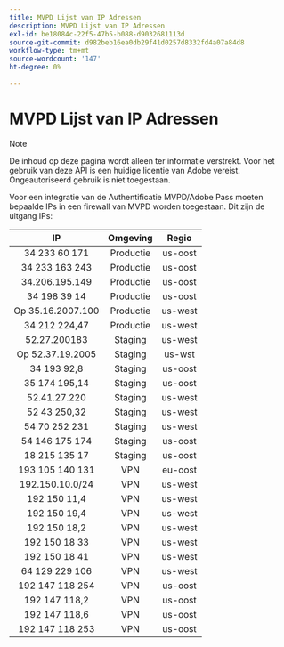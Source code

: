 ```yaml
---
title: MVPD Lijst van IP Adressen
description: MVPD Lijst van IP Adressen
exl-id: be18084c-22f5-47b5-b088-d9032681113d
source-git-commit: d982beb16ea0db29f41d0257d8332fd4a07a84d8
workflow-type: tm+mt
source-wordcount: '147'
ht-degree: 0%

---
```


# MVPD Lijst van IP Adressen

>[!NOTE]
>
>De inhoud op deze pagina wordt alleen ter informatie verstrekt. Voor het gebruik van deze API is een huidige licentie van Adobe vereist. Ongeautoriseerd gebruik is niet toegestaan.

Voor een integratie van de Authentificatie MVPD/Adobe Pass moeten bepaalde IPs in een firewall van MVPD worden toegestaan. Dit zijn de uitgang IPs:

| IP | Omgeving | Regio |
| :-------------: | :---------: | :-----: |
| 34 233 60 171 | Productie | us-oost |
| 34 233 163 243 | Productie | us-oost |
| 34.206.195.149 | Productie | us-oost |
| 34 198 39 14 | Productie | us-oost |
| Op 35.16.2007.100 | Productie | us-west |
| 34 212 224,47 | Productie | us-west |
| 52.27.200183 | Staging | us-west |
| Op 52.37.19.2005 | Staging | us-wst |
| 34 193 92,8 | Staging | us-oost |
| 35 174 195,14 | Staging | us-oost |
| 52.41.27.220 | Staging | us-west |
| 52 43 250,32 | Staging | us-west |
| 54 70 252 231 | Staging | us-west |
| 54 146 175 174 | Staging | us-oost |
| 18 215 135 17 | Staging | us-oost |
| 193 105 140 131 | VPN | eu-oost |
| 192.150.10.0/24 | VPN | us-west |
| 192 150 11,4 | VPN | us-west |
| 192 150 19,4 | VPN | us-west |
| 192 150 18,2 | VPN | us-west |
| 192 150 18 33 | VPN | us-west |
| 192 150 18 41 | VPN | us-west |
| 64 129 229 106 | VPN | us-west |
| 192 147 118 254 | VPN | us-oost |
| 192 147 118,2 | VPN | us-oost |
| 192 147 118,6 | VPN | us-oost |
| 192 147 118 253 | VPN | us-oost |
